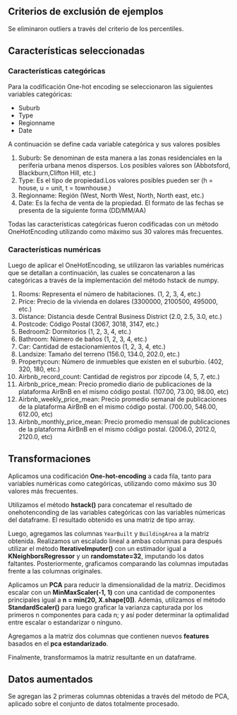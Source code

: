 ## __Criterios de exclusión de ejemplos__

Se eliminaron outliers a través del criterio de los percentiles.

## __Características seleccionadas__
### Características categóricas

Para la codificación One-hot encoding se seleccionaron las siguientes variables categóricas:

- Suburb
- Type
- Regionname
- Date

A continuación se define cada variable categórica y sus valores posibles

1. Suburb: Se denominan de esta manera a las zonas residenciales en la periferia urbana menos dispersos. Los posibles valores son (Abbotsford, Blackburn,Clifton Hill, etc.)
2. Type: Es el tipo de propiedad.Los valores posibles pueden ser (h = house, u = unit, t = townhouse.)
3. Regionname: Región (West, North West, North, North east, etc.)
4. Date: Es la fecha de venta de la propiedad. El formato de las fechas se presenta de la siguiente forma (DD/MM/AA)


Todas las características categóricas fueron codificadas con un método OneHotEncoding utilizando como máximo sus 30 valores más frecuentes.


### Características numéricas

Luego de aplicar el OneHotEncoding, se utilizaron las variables numéricas que se detallan a continuación, las cuales se concatenaron a las categóricas a través de la implementación del método hstack de numpy.

1. Rooms: Representa el número de habitaciones. (1, 2, 3, 4, etc.)
2. Price: Precio de la vivienda en dolares (3300000, 2100500, 495000, etc.)
3. Distance: Distancia desde Central Business District (2.0, 2.5, 3.0, etc.)
4. Postcode: Código Postal (3067, 3018, 3147, etc.)
5. Bedroom2: Dormitorios (1, 2, 3, 4, etc.)
6. Bathroom: Número de baños (1, 2, 3, 4, etc.)
7. Car: Cantidad de estacionamientos (1, 2, 3, 4, etc.)
8. Landsize: Tamaño del terreno (156.0, 134.0, 202.0, etc.)
9. Propertycoun: Número de inmuebles que existen en el suburbio. (402, 320, 180, etc.)
10. Airbnb_record_count: Cantidad de registros por zipcode (4, 5, 7, etc.)
11. Airbnb_price_mean: Precio promedio diario de publicaciones de la plataforma AirBnB en el mismo código postal. (107.00, 73.00, 98.00, etc)
12. Airbnb_weekly_price_mean: Precio promedio semanal de publicaciones de la plataforma AirBnB en el mismo código postal. (700.00, 546.00, 612.00, etc)
13. Airbnb_monthly_price_mean: Precio promedio mensual de publicaciones de la plataforma AirBnB en el mismo código postal. (2006.0, 2012.0, 2120.0, etc)



## __Transformaciones__

Aplicamos una codificación **One-hot-encoding** a cada fila, tanto para variables numéricas como categóricas, utilizando como máximo sus 30 valores más frecuentes.

Utilizamos el método **hstack()** para concatemar el resultado de onehotenconding de las variables categóricas con las variables númericas del dataframe. El resultado obtenido es una matriz de tipo array.

Luego, agregamos las columnas `YearBuilt` y `BuildingArea` a la matriz obtenida. Realizamos un escalado lineal a ambas columnas para después utilizar el método **IterativeImputer()** con un estimador igual a **KNeighborsRegressor** y un **randomstate=32**, imputando los datos faltantes. Posteriormente, graficamos comparando las columnas imputadas frente a las columnas originales.

Aplicamos un **PCA** para reducir la dimensionalidad de la matriz. Decidimos escalar con un **MinMaxScaler(-1, 1)** con una cantidad de componentes principales igual a **n = min(20, X.shape[0])**. Además, utilizamos el método **StandardScaler()** para luego graficar la varianza capturada por los primeros n componentes para cada n; y así poder determinar la optimalidad entre escalar o estandarizar o ninguno.

Agregamos a la matriz dos columnas que contienen nuevos **features** basados en el **pca estandarizado**.

Finalmente, transformamos la matriz resultante en un dataframe.


## __Datos aumentados__

Se agregan las 2 primeras columnas obtenidas a través del método de PCA, aplicado sobre el conjunto de datos totalmente procesado.
